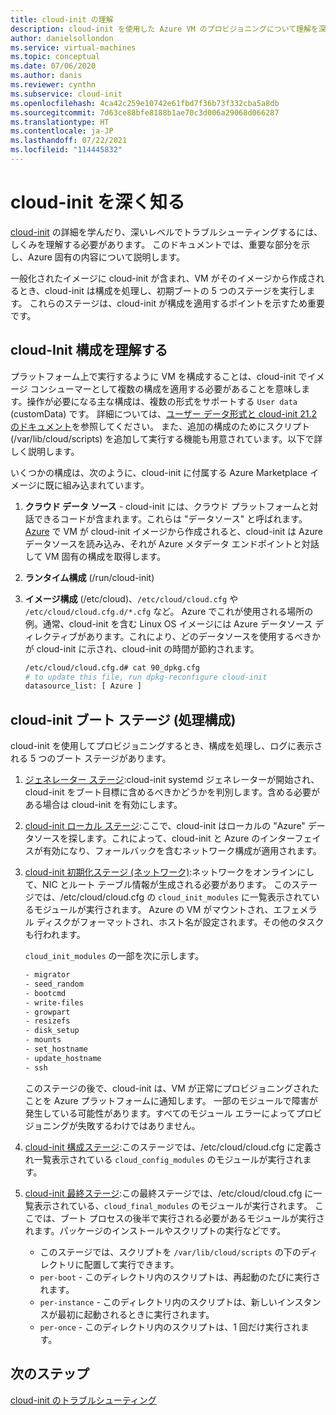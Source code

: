 ```yaml
---
title: cloud-init の理解
description: cloud-init を使用した Azure VM のプロビジョニングについて理解を深めます。
author: danielsollondon
ms.service: virtual-machines
ms.topic: conceptual
ms.date: 07/06/2020
ms.author: danis
ms.reviewer: cynthn
ms.subservice: cloud-init
ms.openlocfilehash: 4ca42c259e10742e61fbd7f36b73f332cba5a8db
ms.sourcegitcommit: 7d63ce88bfe8188b1ae70c3d006a29068d066287
ms.translationtype: HT
ms.contentlocale: ja-JP
ms.lasthandoff: 07/22/2021
ms.locfileid: "114445832"
---
```

# <a name="diving-deeper-into-cloud-init"></a>cloud-init を深く知る
[cloud-init](https://cloudinit.readthedocs.io/en/latest/index.html) の詳細を学んだり、深いレベルでトラブルシューティングするには、しくみを理解する必要があります。 このドキュメントでは、重要な部分を示し、Azure 固有の内容について説明します。

一般化されたイメージに cloud-init が含まれ、VM がそのイメージから作成されるとき、cloud-init は構成を処理し、初期ブートの 5 つのステージを実行します。 これらのステージは、cloud-init が構成を適用するポイントを示すため重要です。 


## <a name="understand-cloud-init-configuration"></a>cloud-Init 構成を理解する
プラットフォーム上で実行するように VM を構成することは、cloud-init でイメージ コンシューマーとして複数の構成を適用する必要があることを意味します。操作が必要になる主な構成は、複数の形式をサポートする `User data` (customData) です。 詳細については、[ユーザー データ形式と cloud-init 21.2 のドキュメント](https://cloudinit.readthedocs.io/en/latest/topics/format.html#user-data-formats)を参照してください。 また、追加の構成のためにスクリプト (/var/lib/cloud/scripts) を追加して実行する機能も用意されています。以下で詳しく説明します。

いくつかの構成は、次のように、cloud-init に付属する Azure Marketplace イメージに既に組み込まれています。

1. **クラウド データ ソース** - cloud-init には、クラウド プラットフォームと対話できるコードが含まれます。これらは "データソース" と呼ばれます。 [Azure](https://cloudinit.readthedocs.io/en/latest/topics/datasources/azure.html#azure) で VM が cloud-init イメージから作成されると、cloud-init は Azure データソースを読み込み、それが Azure メタデータ エンドポイントと対話して VM 固有の構成を取得します。
2. **ランタイム構成** (/run/cloud-init)
3. **イメージ構成** (/etc/cloud)、`/etc/cloud/cloud.cfg` や `/etc/cloud/cloud.cfg.d/*.cfg` など。 Azure でこれが使用される場所の例。通常、cloud-init を含む Linux OS イメージには Azure データソース ディレクティブがあります。これにより、どのデータソースを使用するべきかが cloud-init に示され、cloud-init の時間が節約されます。

   ```bash
   /etc/cloud/cloud.cfg.d# cat 90_dpkg.cfg
   # to update this file, run dpkg-reconfigure cloud-init
   datasource_list: [ Azure ]
   ```


## <a name="cloud-init-boot-stages-processing-configuration"></a>cloud-init ブート ステージ (処理構成)

cloud-init を使用してプロビジョニングするとき、構成を処理し、ログに表示される 5 つのブート ステージがあります。

1. [ジェネレーター ステージ](https://cloudinit.readthedocs.io/en/latest/topics/boot.html#generator):cloud-init systemd ジェネレーターが開始され、cloud-init をブート目標に含めるべきかどうかを判別します。含める必要がある場合は cloud-init を有効にします。 

2. [cloud-init ローカル ステージ](https://cloudinit.readthedocs.io/en/latest/topics/boot.html#local):ここで、cloud-init はローカルの "Azure" データソースを探します。これによって、cloud-init と Azure のインターフェイスが有効になり、フォールバックを含むネットワーク構成が適用されます。

3. [cloud-init 初期化ステージ (ネットワーク)](https://cloudinit.readthedocs.io/en/latest/topics/boot.html#network):ネットワークをオンラインにして、NIC とルート テーブル情報が生成される必要があります。 このステージでは、/etc/cloud/cloud.cfg の `cloud_init_modules` に一覧表示されているモジュールが実行されます。 Azure の VM がマウントされ、エフェメラル ディスクがフォーマットされ、ホスト名が設定されます。その他のタスクも行われます。

   `cloud_init_modules` の一部を次に示します。
   
   ```bash
   - migrator
   - seed_random
   - bootcmd
   - write-files
   - growpart
   - resizefs
   - disk_setup
   - mounts
   - set_hostname
   - update_hostname
   - ssh
   ```
   
   このステージの後で、cloud-init は、VM が正常にプロビジョニングされたことを Azure プラットフォームに通知します。 一部のモジュールで障害が発生している可能性があります。すべてのモジュール エラーによってプロビジョニングが失敗するわけではありません。

4. [cloud-init 構成ステージ](https://cloudinit.readthedocs.io/en/latest/topics/boot.html#config):このステージでは、/etc/cloud/cloud.cfg に定義され一覧表示されている `cloud_config_modules` のモジュールが実行されます。


5. [cloud-init 最終ステージ](https://cloudinit.readthedocs.io/en/latest/topics/boot.html#final):この最終ステージでは、/etc/cloud/cloud.cfg に一覧表示されている、`cloud_final_modules` のモジュールが実行されます。 ここでは、ブート プロセスの後半で実行される必要があるモジュールが実行されます。パッケージのインストールやスクリプトの実行などです。 

   -   このステージでは、スクリプトを `/var/lib/cloud/scripts` の下のディレクトリに配置して実行できます。
   - `per-boot` - このディレクトリ内のスクリプトは、再起動のたびに実行されます。
   - `per-instance` - このディレクトリ内のスクリプトは、新しいインスタンスが最初に起動されるときに実行されます。
   - `per-once` - このディレクトリ内のスクリプトは、1 回だけ実行されます。

## <a name="next-steps"></a>次のステップ

[cloud-init のトラブルシューティング](cloud-init-troubleshooting.md)
